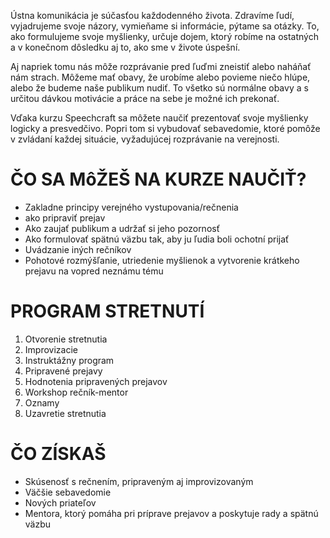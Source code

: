 Ústna komunikácia je súčasťou každodenného života. Zdravíme ľudí, vyjadrujeme svoje názory, vymieňame si informácie, pýtame sa otázky. 
To, ako formulujeme svoje myšlienky, určuje dojem, ktorý robíme na ostatných a v konečnom dôsledku aj to, ako sme v živote úspešní.

Aj napriek tomu nás môže rozprávanie pred ľuďmi zneistiť alebo naháňať nám strach. Môžeme mať obavy, že urobíme alebo povieme niečo hlúpe, alebo že budeme naše publikum nudiť. To všetko sú normálne obavy a s určitou dávkou motivácie a práce na sebe je možné ich prekonať.

Vďaka kurzu Speechcraft sa môžete naučiť prezentovať svoje myšlienky logicky a presvedčivo. Popri tom si vybudovať sebavedomie, ktoré pomôže v zvládaní každej situácie, vyžadujúcej rozprávanie na verejnosti.

# ČO SA MôŽEŠ NA KURZE NAUČIŤ?
-	Zakladne principy verejného vystupovania/rečnenia 
- 	ako pripraviť prejav
-	Ako zaujať publikum a udržať si jeho pozornosť
-	Ako formulovať spätnú väzbu tak, aby ju ľudia boli ochotní prijať
-	Uvádzanie iných rečníkov
-	Pohotové rozmýšľanie, utriedenie myšlienok a vytvorenie krátkeho prejavu na vopred neznámu tému

# PROGRAM STRETNUTÍ
1.	Otvorenie stretnutia
2.	Improvizacie
3.	Instruktážny program
4.	Pripravené prejavy
5.	Hodnotenia pripravených prejavov
6.	Workshop rečník-mentor
7.	Oznamy
8.	Uzavretie stretnutia

# ČO ZÍSKAŠ
-	Skúsenosť s rečnením, pripraveným aj improvizovaným
-	Väčšie sebavedomie
-	Nových priateľov
-	Mentora, ktorý pomáha pri príprave prejavov a poskytuje rady a spätnú väzbu

